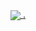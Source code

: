 <p width="100%" align="center">
  <a href="https://github.com/WRMilling">
    <img align="center" src="https://github-readme-stats.vercel.app/api?username=wrmilling&show_icons=true&theme=gotham&count_private=true&hide=stars" />
  </a>
  <a rel="me" href="https://mastodon.homelab.tokyo/@Winston">.</a>
</p>
